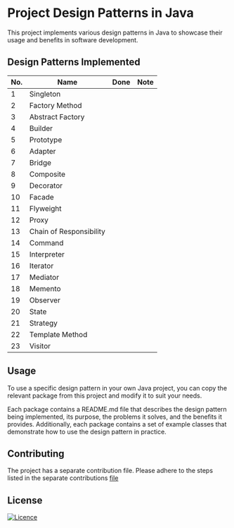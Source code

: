 # Project Design Patterns in Java
This project implements various design patterns in Java to showcase their usage and benefits in software development.

## Design Patterns Implemented

| No. | Name                 | Done | Note |
|-----|----------------------|------|------|
| 1   | Singleton            |      |      |
| 2   | Factory Method       |      |      |
| 3   | Abstract Factory     |      |      |
| 4   | Builder              |      |      |
| 5   | Prototype            |      |      |
| 6   | Adapter              |      |      |
| 7   | Bridge               |      |      |
| 8   | Composite            |      |      |
| 9   | Decorator            |      |      |
| 10  | Facade               |      |      |
| 11  | Flyweight            |      |      |
| 12  | Proxy                |      |      |
| 13  | Chain of Responsibility |   |      |
| 14  | Command              |      |      |
| 15  | Interpreter          |      |      |
| 16  | Iterator             |      |      |
| 17  | Mediator             |      |      |
| 18  | Memento              |      |      |
| 19  | Observer             |      |      |
| 20  | State                |      |      |
| 21  | Strategy             |      |      |
| 22  | Template Method      |      |      |
| 23  | Visitor              |      |      |


## Usage
To use a specific design pattern in your own Java project, you can copy the relevant package from this project and modify it to suit your needs.

Each package contains a README.md file that describes the design pattern being implemented, its purpose, the problems it solves, and the benefits it provides. Additionally, each package contains a set of example classes that demonstrate how to use the design pattern in practice.

## Contributing
The project has a separate contribution file. Please adhere to the steps listed in the separate contributions [file](./CONTRIBUTING.md)
## License
[![Licence](https://img.shields.io/github/license/Ileriayo/markdown-badges?style=for-the-badge)](./LICENSE)
